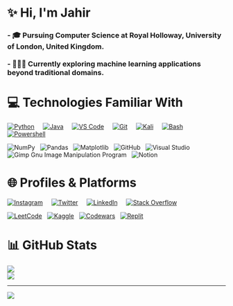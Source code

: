 # ✨ Hi, I'm Jahir
### - 🎓 Pursuing Computer Science at Royal Holloway, University of London, United Kingdom.<br><br>- 👩🏻‍💻 Currently exploring machine learning applications beyond traditional domains.<br>

# 💻 Technologies Familiar With
[![Python](https://skillicons.dev/icons?i=python)]() &nbsp; &nbsp;
[![Java](https://skillicons.dev/icons?i=java&theme=light)]() &nbsp; &nbsp;
[![VS Code](https://skillicons.dev/icons?i=vscode&theme=light)]() &nbsp; &nbsp;
[![Git](https://skillicons.dev/icons?i=git)]() &nbsp; &nbsp;
[![Kali](https://skillicons.dev/icons?i=kali)]() &nbsp; &nbsp;
[![Bash](https://skillicons.dev/icons?i=bash)]() &nbsp; &nbsp;
[![Powershell](https://skillicons.dev/icons?i=powershell&theme=light)]() &nbsp; &nbsp;

![NumPy](https://img.shields.io/badge/numpy-%23013243.svg?style=for-the-badge&logo=numpy&logoColor=white) &nbsp;
![Pandas](https://img.shields.io/badge/pandas-%23150458.svg?style=for-the-badge&logo=pandas&logoColor=white) &nbsp;
 ![Matplotlib](https://img.shields.io/badge/Matplotlib-%23ffffff.svg?style=for-the-badge&logo=Matplotlib&logoColor=black) &nbsp;
![GitHub](https://img.shields.io/badge/github-%23121011.svg?style=for-the-badge&logo=github&logoColor=white) &nbsp;
![Visual Studio](https://img.shields.io/badge/Visual%20Studio-5C2D91.svg?style=for-the-badge&logo=visual-studio&logoColor=white) &nbsp;
![Gimp Gnu Image Manipulation Program](https://img.shields.io/badge/Gimp-657D8B?style=for-the-badge&logo=gimp&logoColor=FFFFFF) &nbsp;
![Notion](https://img.shields.io/badge/Notion-%23000000.svg?style=for-the-badge&logo=notion&logoColor=white) &nbsp;


# 🌐 Profiles & Platforms
[![Instagram](https://skillicons.dev/icons?i=instagram)](https://instagram.com/jahir10ali) &nbsp; &nbsp;
[![Twitter](https://skillicons.dev/icons?i=twitter)](https://twitter.com/jahir10ali) &nbsp; &nbsp;
[![LinkedIn](https://skillicons.dev/icons?i=linkedin)](https://linkedin.com/in/jahir10ali) &nbsp; &nbsp;
[![Stack Overflow](https://skillicons.dev/icons?i=stackoverflow&theme=light)](https://stackoverflow.com/users/19002418/jahir10ali) &nbsp; &nbsp;

[![LeetCode](https://img.shields.io/badge/LeetCode-000000?style=for-the-badge&logo=LeetCode&logoColor=#d16c06)](https://leetcode.com/jahir10ali/) &nbsp;
[![Kaggle](https://img.shields.io/badge/Kaggle-035a7d?style=for-the-badge&logo=kaggle&logoColor=white)](https://www.kaggle.com/jahir10ali) &nbsp;
[![Codewars](https://img.shields.io/badge/Codewars-B1361E?style=for-the-badge&logo=codewars&logoColor=white)](https://www.codewars.com/users/jahir10ali) &nbsp;
[![Replit](https://img.shields.io/badge/Replit-DD1200?style=for-the-badge&logo=Replit&logoColor=white)](https://replit.com/@jahir10ali) &nbsp;

# 📊 GitHub Stats
![](https://github-readme-stats.vercel.app/api?username=jahir10ali&show_icons=true&theme=dark&hide_rank=true&hide_border=false&include_all_commits=true&count_private=true)<br/>
![](https://github-profile-trophy.vercel.app/?username=jahir10ali&theme=onestar&no-frame=false&no-bg=true&margin-w=4)

---
[![](https://visitcount.itsvg.in/api?id=jahir10ali&icon=0&color=0)](https://visitcount.itsvg.in)

